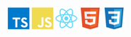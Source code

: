 
  

  <div>
    <img style="width:50px;height:50px;" src="https://raw.githubusercontent.com/devicons/devicon/master/icons/typescript/typescript-plain.svg"/>
    <img style="width:50px;height:50px;" src="https://raw.githubusercontent.com/devicons/devicon/master/icons/javascript/javascript-plain.svg"/>
    <img style="width:50px;height:50px;" src="https://raw.githubusercontent.com/devicons/devicon/master/icons/react/react-original.svg"/>
    <img style="width:50px;height:50px;" src="https://raw.githubusercontent.com/devicons/devicon/master/icons/html5/html5-original.svg"/>
    <img style="width:50px;height:50px;" src="https://raw.githubusercontent.com/devicons/devicon/master/icons/css3/css3-original.svg"/>
  </div>
